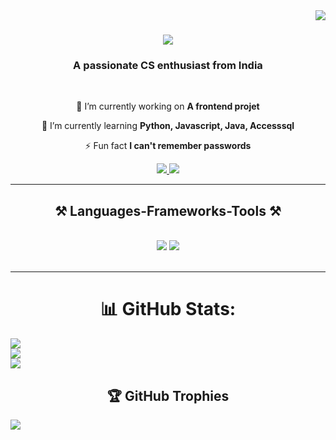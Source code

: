 <img align="right" src="https://visitor-badge.laobi.icu/badge?page_id=Titlinath.Titlinath" />
<h1 align="center">
    <img src="https://readme-typing-svg.herokuapp.com/?font=Righteous&size=35&center=true&vCenter=true&width=500&height=70&duration=4000&lines=Hi+There!+👋;+I'm+Titli+Nath!;" />
</h1>

<h3 align="center">A passionate CS enthusiast from India</h3>

<br/>

<div align="center">

🔭 I’m currently working on **A frontend projet**

🌱 I’m currently learning **Python, Javascript, Java, Accesssql**

⚡ Fun fact **I can't remember passwords**

</div>

<div align="center"> 
  <a href="mailto:titlinath3@gmail.com">
    <img src="https://img.shields.io/badge/Gmail-333333?style=for-the-badge&logo=gmail&logoColor=red" />
  </a>
  <a href="https://www.linkedin.com/in/titli-nath-a976b7249?utm_source=share&utm_campaign=share_via&utm_content=profile&utm_medium=android_app" target="_blank">
    <img src="https://img.shields.io/badge/LinkedIn-0077B5?style=for-the-badge&logo=linkedin&logoColor=white" target="_blank" />
  </a>
  </div>

   <hr/>

   <h2 align="center">⚒️ Languages-Frameworks-Tools ⚒️</h2>
<br/>
<div align="center">
    <img src="https://skillicons.dev/icons?i=html,css,vscode,github,tailwind,accesssql,git" />
    <img src="https://skillicons.dev/icons?i=python,javascript,firebase,c,java,linux,cpp" /><br>
</div>
<br/>
<hr/>

<div align="center">

# 📊 GitHub Stats:
  
  </div>

  ![](https://github-readme-stats.vercel.app/api?username=Titlinath&theme=dark&hide_border=false&include_all_commits=true&count_private=true)<br/>
![](https://github-readme-streak-stats.herokuapp.com/?user=Titlinath&theme=dark&hide_border=false)<br/>
![](https://github-readme-stats.vercel.app/api/top-langs/?username=Titlinath&theme=dark&hide_border=false&include_all_commits=true&count_private=true&layout=compact)
  
<div align="center">

## 🏆 GitHub Trophies

</div>

![](https://github-profile-trophy.vercel.app/?username=Titlinath&theme=radical&no-frame=false&no-bg=true&margin-w=4)
